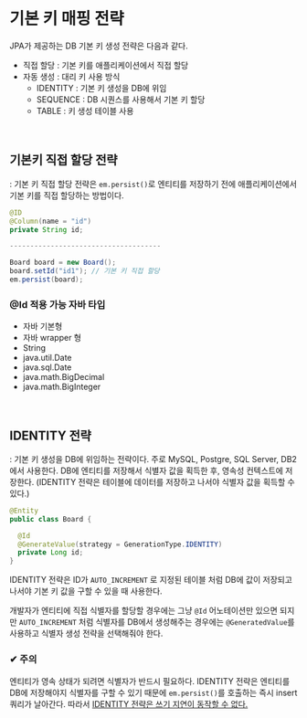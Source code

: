 # 기본 키 매핑 전략

JPA가 제공하는 DB 기본 키 생성 전략은 다음과 같다.

- 직접 할당 : 기본 키를 애플리케이션에서 직접 할당
- 자동 생성 : 대리 키 사용 방식
  - IDENTITY : 기본 키 생성을 DB에 위임
  - SEQUENCE : DB 시퀀스를 사용해서 기본 키 할당
  - TABLE : 키 생성 테이블 사용

<br/>

## 기본키 직접 할당 전략

: 기본 키 직접 할당 전략은 `em.persist()`로 엔티티를 저장하기 전에 애플리케이션에서 기본 키를 직접 할당하는 방법이다.

```java
@ID
@Column(name = "id")
private String id;

-------------------------------------

Board board = new Board();
board.setId("id1"); // 기본 키 직접 할당
em.persist(board);
```

### @Id 적용 가능 자바 타입

- 자바 기본형
- 자바 wrapper 형
- String
- java.util.Date
- java.sql.Date
- java.math.BigDecimal
- java.math.BigInteger

<br/>

## IDENTITY 전략

: 기본 키 생성을 DB에 위임하는 전략이다. 주로 MySQL, Postgre, SQL Server, DB2에서 사용한다.
DB에 엔티티를 저장해서 식별자 값을 획득한 후, 영속성 컨텍스트에 저장한다.
(IDENTITY 전략은 테이블에 데이터를 저장하고 나서야 식별자 값을 획득할 수 있다.)

```java
@Entity
public class Board {

  @Id
  @GenerateValue(strategy = GenerationType.IDENTITY)
  private Long id;
}
```

IDENTITY 전략은 ID가 `AUTO_INCREMENT` 로 지정된 테이블 처럼 DB에 값이 저장되고 나서야 기본 키 값을 구할 수 있을 때 사용한다.

개발자가 엔티티에 직접 식별자를 할당할 경우에는 그냥 `@Id` 어노테이션만 있으면 되지만 `AUTO_INCREMENT` 처럼 식별자를 DB에서 생성해주는 경우에는 `@GeneratedValue`를 사용하고 식별자 생성 전략을 선택해줘야 한다.

### ✔︎ 주의

엔티티가 영속 상태가 되려면 식별자가 반드시 필요하다. IDENTITY 전략은 엔티티를 DB에 저장해야지 식별자를 구할 수 있기 때문에 `em.persist()`를 호출하는 즉시 insert 쿼리가 날아간다. 따라서 <u>IDENTITY 전략은 쓰기 지연이 동작할 수 없다.</u>
